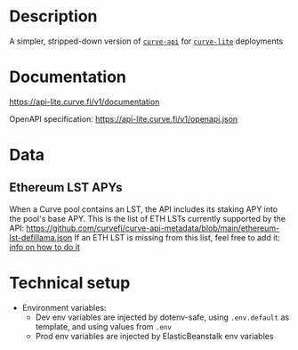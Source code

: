 # Description

A simpler, stripped-down version of [`curve-api`](https://github.com/curvefi/curve-api) for [`curve-lite`](https://github.com/curvefi/curve-lite) deployments

# Documentation

<https://api-lite.curve.fi/v1/documentation>

OpenAPI specification: <https://api-lite.curve.fi/v1/openapi.json>

# Data

## Ethereum LST APYs

When a Curve pool contains an LST, the API includes its staking APY into the pool's base APY.
This is the list of ETH LSTs currently supported by the API: https://github.com/curvefi/curve-api-metadata/blob/main/ethereum-lst-defillama.json
If an ETH LST is missing from this list, feel free to add it: [info on how to do it](https://github.com/curvefi/curve-api-metadata/tree/main?tab=readme-ov-file#files)

# Technical setup

- Environment variables:
  - Dev env variables are injected by dotenv-safe, using `.env.default` as template, and using values from `.env`
  - Prod env variables are injected by ElasticBeanstalk env variables
